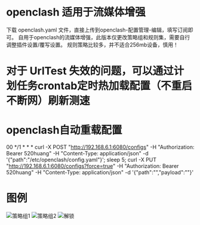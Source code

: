 # openclash 适用于流媒体增强

下载 openclash.yaml 文件，直接上传到openclash-配置管理-编辑，填写订阅即可。
自用于openclash的流媒体增强，此版本仅更改策略组和规则集，需要自行调整插件设置/覆写设置。
规则策略比较多，并不适合256mb设备，慎用！

# 对于 UrlTest 失效的问题，可以通过计划任务crontab定时热加载配置（不重启不断网）刷新测速
# openclash自动重载配置
00 */1 * * * curl -X POST "http://192.168.6.1:6080/configs" -H "Authorization: Bearer 520huang" -H "Content-Type: application/json" -d '{"path":"/etc/openclash/config.yaml"}'; sleep 5; curl -X PUT "http://192.168.6.1:6080/configs?force=true" -H "Authorization: Bearer 520huang" -H "Content-Type: application/json" -d '{"path":"","payload":""}'

# 图例
![策略组1](https://github.com/user-attachments/assets/27702213-5515-4d67-9ef1-cee3af70880a)
![策略组2](https://github.com/user-attachments/assets/62c92c61-e429-48ce-88e1-6cdd54268312)
![解锁](https://github.com/user-attachments/assets/beff0927-54be-487a-aaa8-d8f50ee99fe3)
